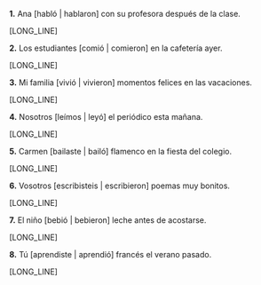 **1.** Ana [habló | hablaron] con su profesora después de la clase.

[LONG_LINE]

**2.** Los estudiantes [comió | comieron] en la cafetería ayer.

[LONG_LINE]

**3.** Mi familia [vivió | vivieron] momentos felices en las vacaciones.

[LONG_LINE]

**4.** Nosotros [leímos | leyó] el periódico esta mañana.

[LONG_LINE]

**5.** Carmen [bailaste | bailó] flamenco en la fiesta del colegio.

[LONG_LINE]

**6.** Vosotros [escribisteis | escribieron] poemas muy bonitos.

[LONG_LINE]

**7.** El niño [bebió | bebieron] leche antes de acostarse.

[LONG_LINE]

**8.** Tú [aprendiste | aprendió] francés el verano pasado.

[LONG_LINE]